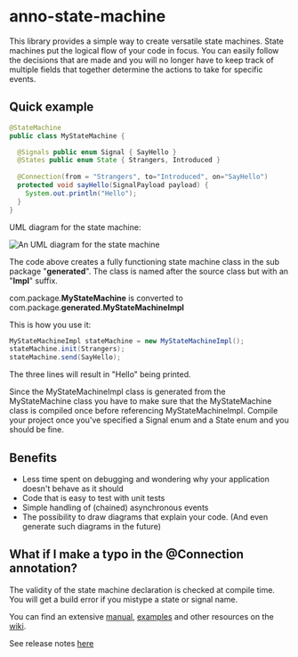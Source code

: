 # anno-state-machine

This library provides a simple way to create versatile state machines. State machines put the logical flow of your code in focus. You can easily follow the decisions that are made and you will no longer have to keep track of multiple fields that together determine the actions to take for specific events.

## Quick example
```java
@StateMachine
public class MyStateMachine {

  @Signals public enum Signal { SayHello }
  @States public enum State { Strangers, Introduced }
  
  @Connection(from = "Strangers", to="Introduced", on="SayHello")
  protected void sayHello(SignalPayload payload) {
    System.out.println("Hello");
  }
}
```
UML diagram for the state machine:

![An UML diagram for the state machine](https://github.com/jayway/anno-statechart/blob/master/doc/diagrams/SayHelloMachine.png)

The code above creates a fully functioning state machine class in the sub package "**generated**". The class is named after the source class but with an "**Impl**" suffix.

com.package.**MyStateMachine** is converted to com.package.**generated.MyStateMachineImpl**

This is how you use it:
```java
MyStateMachineImpl stateMachine = new MyStateMachineImpl();
stateMachine.init(Strangers);
stateMachine.send(SayHello);
```
The three lines will result in "Hello" being printed.

Since the MyStateMachineImpl class is generated from the MyStateMachine class you have to make sure that the MyStateMachine class is compiled once before referencing MyStateMachineImpl. Compile your project once you've specified a Signal enum and a State enum and you should be fine.

## Benefits
* Less time spent on debugging and wondering why your application doesn't behave as it should
* Code that is easy to test with unit tests
* Simple handling of (chained) asynchronous events
* The possibility to draw diagrams that explain your code. (And even generate such diagrams in the future)

## What if I make a typo in the @Connection annotation?
The validity of the state machine declaration is checked at compile time. You will get a build error if you mistype a state or signal name.

You can find an extensive [manual](https://github.com/jayway/anno-statechart/wiki/manual), [examples](https://github.com/jayway/anno-statechart/wiki/examples) and other resources on the [wiki](https://github.com/jayway/anno-statechart/wiki/).

See release notes [here](https://github.com/jayway/anno-statechart/wiki/Release-notes)
